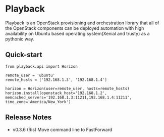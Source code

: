 # Playback

Playback is an OpenStack provisioning and orchestration library that all of the OpenStack components can be deployed automation with high availability on Ubuntu based operating system(Xenial and trusty) as a pythonic way.

## Quick-start

    from playback.api import Horizon

    remote_user = 'ubuntu'
    remote_hosts = ['192.168.1.3', '192.168.1.4']

    horizon = Horizon(user=remote_user, hosts=remote_hosts)
    horizon.install(openstack_host='192.168.1.2', memcached_servers='192.168.1.3:11211,192.168.1.4:11211', time_zone='America/New_York')

## Release Notes

* v0.3.6 (Ris)
  Move command line to FastForward